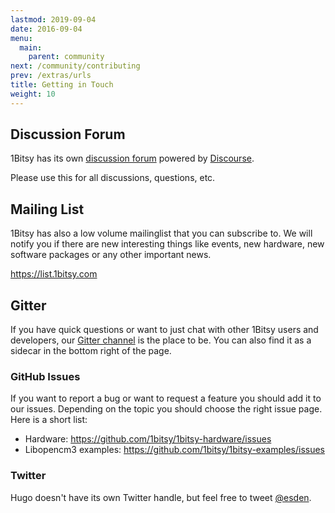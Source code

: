 ```yaml
---
lastmod: 2019-09-04
date: 2016-09-04
menu:
  main:
    parent: community
next: /community/contributing
prev: /extras/urls
title: Getting in Touch
weight: 10
---
```


## Discussion Forum

1Bitsy has its own [discussion forum](http://discuss.1bitsy.org/) powered by [Discourse](http://www.discourse.org/).

Please use this for all discussions, questions, etc.

## Mailing List

1Bitsy has also a low volume mailinglist that you can subscribe to. We will
notify you if there are new interesting things like events, new hardware, new
software packages or any other important news.

https://list.1bitsy.com

## Gitter

If you have quick questions or want to just chat with other 1Bitsy users and
developers, our [Gitter channel](https://gitter.im/1bitsy/Lobby) is the place to
be. You can also find it as a sidecar in the bottom right of the page.

### GitHub Issues

If you want to report a bug or want to request a feature you should add it to our issues. Depending on the topic you should choose the right issue page. Here is a short list:

* Hardware: https://github.com/1bitsy/1bitsy-hardware/issues
* Libopencm3 examples: https://github.com/1bitsy/1bitsy-examples/issues

### Twitter

Hugo doesn't have its own Twitter handle, but feel free to tweet [@esden](http://twitter.com/esden).
